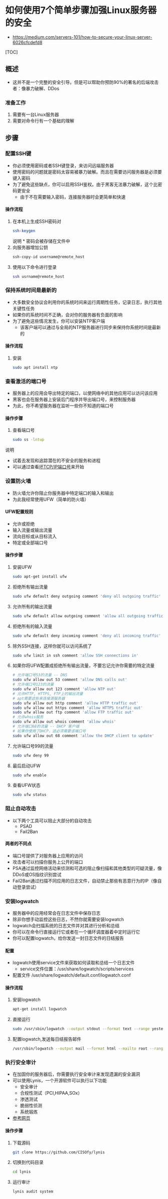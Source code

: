 


# 如何使用7个简单步骤加强Linux服务器的安全

* https://medium.com/servers-101/how-to-secure-your-linux-server-6026cfcdefd8

[TOC]


## 概述
* 这并不是一个完整的安全引导。但是可以帮助你预防90%的著名的后端攻击者：像暴力破解、DDos

### 准备工作
1. 需要有一台Linux服务器
1. 需要对命令行有一个基础的理解


## 步骤

### 配置SSH键
* 你必须使用密码或者SSH键登录，来访问远端服务器
* 使用密码的问题就是密码太容易被暴力破解。而且在需要访问服务器是必须要键入密码
* 为了避免这些缺点，你可以启用SSH鉴权。由于黑客无法暴力破解，这个比密码更安全
    * 由于不在需要输入密码，连接服务器时会更简单和快速

#### 操作流程
1. 在本机上生成SSH密码对
    ```bash
   ssh-keygen
    ```
    说明
        * 密码会被存储在文件中
1. 向服务器增加公钥
    ```bash
    ssh-copy-id username@remote_host
    ```
1. 使用以下命令进行登录
    ```bash
    ssh usrname@remote_host
    ```

### 保持系统时间是最新的
* 大多数安全协议会利用你的系统时间来运行周期性任务，记录日志，执行其他关键性任务
* 如果你的系统时间不正确，会对你的服务器有负面的影响
* 为了避免这些情况发生，你可以安装NTP客户端
    * 该客户端可以通过与全局的NTP服务器进行同步来保持你系统时间是最新的

#### 操作流程
1. 安装
    ```bash
    sudo apt install ntp
    ```


### 查看激活的端口号
* 服务器上的应用会导出特定的端口，以使网络中的其他应用可以访问该应用
* 黑客也会在服务器上安装后门程序并导出端口号，来控制服务器
* 为此，你不希望服务器在监听一些你不知道的端口号

#### 操作步骤
1. 查看端口号
    ```bash
    sudo ss -lntup
    ```
说明
* 试着去发现和追踪潜在的不安全的服务和进程
* 可以通过查看[坏TCP/IP端口号](https://www.garykessler.net/library/bad_ports.html)来开始


### 设置防火墙
* 防火墙允许你阻止你服务器中特定端口的输入和输出
* 为此我经常使用UFW（简单的防火墙）

#### UFW配置规则
* 允许或拒绝
* 输入流量或输出流量
* 流向目标或从目标流入
* 特定或全部端口号

#### 操作步骤
1. 安装UFW
    ```bash
    sudo apt-get install ufw
    ```
1. 拒绝所有输出流量
    ```bash
    sudo ufw default deny outgoing comment 'deny all outgoing traffic'
    ```
1. 允许所有的输出流量
    ```bash
    sudo ufw default allow outgoing comment 'allow all outgoing traffic'
    ```
1. 拒绝所有的输入流量
    ```bash
    sudo ufw default deny incoming comment 'deny all incoming traffic'
    ```
1. 除外SSH连接，这样你就可以访问系统了
    ```bash
    sudo ufw limit in ssh comment 'allow SSH connections in'
    ```
1. 如果你将UFW配置成拒绝所有输出流量，不要忘记允许你需要的特定流量
    ```bash
    # 允许端口号53的流量 -- DNS
    sudo ufw allow out 53 comment 'allow DNS calls out'
    # 允许端口号123的流量
    sudo ufw allow out 123 comment 'allow NTP out'
    # 允许HTTP, HTTPS, FTP上的输出流量
    # apt需要这些来连接源服务器
    sudo ufw allow out http comment 'allow HTTP traffic out'
    sudo ufw allow out https comment 'allow HTTPS traffic out'
    sudo ufw allow out ftp comment 'allow FTP traffic out'
    # 允许whois服务
    sudo ufw allow out whois comment 'allow whois'
    # 允许端口68的流量 -- DHCP 客户端
    # 如果你使用了DHCP，这必须需要该端口号
    sudo ufw allow out 68 comment 'allow the DHCP client to update'
    ```
1. 允许端口号99的流量
    ```bash
    sudo ufw deny 99
    ```
1. 最后启动UFW
    ```bash
    sudo ufw enable
    ```
1. 查看UFW状态
    ```bash
    sudo ufw status
    ```


### 阻止自动攻击
* 以下两个工具可以阻止大部分的自动攻击
    * PSAD
    * Fail2Ban

#### 两者的不同点
* 端口号提供了对服务器上应用的访问
* 攻击者可以扫描你服务上公开的端口
* PSA通过监控网络活动来侦测和可选的阻止像扫描和其他类型的可疑流量，像DDoS或OS指纹识别尝试
* Fail2Ban通过扫描不同应用的日志文件，自动禁止那些有恶意行为的IP（像自动登录尝试）



### 安装logwatch
* 服务器中的应用经常会在日志文件中保存日志
* 除非你想手动监控这些日志，不然你就需要安装logwatch
* logwatch会扫描系统的日志文件并对其进行分析和总结
* 你可以在命令行直接运行它或者在一个循环调度器着中定时运行它
* 你可以配置logwatch，给你发送一封日志文件的日结报告

#### 配置
* logwatch使用service文件来获取如何读取和总结一个日志文件
    * service文件位置：/usr/share/logwatch/scripts/services
* 配置文件 /usr/share/logwatch/default.conf/logwatch.conf


#### 操作流程
1. 安装logwatch
    ```bash
    apt-get install logwatch
    ```
1. 直接运行
    ```bash
    sudo /usr/sbin/logwatch --output stdout --format text --range yesterday --service all
    ```
1. 配置logwatch,发送每日结报告邮件
    ```bash
    /usr/sbin/logwatch --output mail --format html --mailto root --range yesterday --service all
    ```


### 执行安全审计
* 在加固你的服务器后，你需要执行安全审计来发现遗漏的安全漏洞
* 可以使用Lynis，一个开源软件可以执行以下功能
    * 安全审计
    * 合规性测试（PCI,HIPAA,SOx）
    * 渗透测试
    * 脆弱性侦测
    * 系统锻炼
* [参考网页](https://cisofy.com/lynis/)

#### 操作步骤
1. 下载源码
    ```bash
    git clone https://github.com/CISOfy/lynis
    ```
1. 切换到代码目录
    ```bash
    cd lynis
    ```
1. 运行审计
    ```bash
    lynis audit system
    ```

